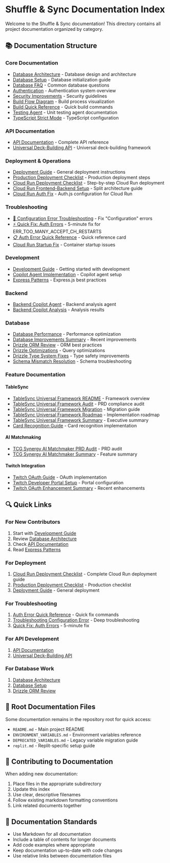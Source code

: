 # Shuffle & Sync Documentation Index

Welcome to the Shuffle & Sync documentation! This directory contains all project documentation organized by category.

## 📚 Documentation Structure

### Core Documentation
- [Database Architecture](database/DATABASE_ARCHITECTURE.md) - Database design and architecture
- [Database Setup](database/DATABASE_INITIALIZATION.md) - Database initialization guide
- [Database FAQ](database/DATABASE_FAQ.md) - Common database questions
- [Authentication](AUTHENTICATION.md) - Authentication system overview
- [Security Improvements](SECURITY_IMPROVEMENTS.md) - Security guidelines
- [Build Flow Diagram](BUILD_FLOW_DIAGRAM.md) - Build process visualization
- [Build Quick Reference](BUILD_QUICK_REFERENCE.md) - Quick build commands
- [Testing Agent](TESTING_AGENT.md) - Unit testing agent documentation
- [TypeScript Strict Mode](TYPESCRIPT_STRICT_MODE.md) - TypeScript configuration

### API Documentation
- [API Documentation](api/API_DOCUMENTATION.md) - Complete API reference
- [Universal Deck-Building API](api/UNIVERSAL_DECK_BUILDING_API.md) - Universal deck-building framework

### Deployment & Operations
- [Deployment Guide](deployment/DEPLOYMENT.md) - General deployment instructions
- [Production Deployment Checklist](deployment/PRODUCTION_DEPLOYMENT_CHECKLIST.md) - Production deployment steps
- [Cloud Run Deployment Checklist](DEPLOYMENT_CHECKLIST.md) - Step-by-step Cloud Run deployment
- [Cloud Run Frontend-Backend Setup](CLOUD_RUN_FRONTEND_BACKEND_SETUP.md) - Split architecture guide
- [Cloud Run Auth Fix](CLOUD_RUN_AUTH_FIX.md) - Auth.js configuration for Cloud Run

### Troubleshooting
- [🔧 Configuration Error Troubleshooting](TROUBLESHOOTING_CONFIGURATION_ERROR.md) - Fix "Configuration" errors
- [⚡ Quick Fix: Auth Errors](QUICK_FIX_AUTH_ERROR.md) - 5-minute fix for ERR_TOO_MANY_ACCEPT_CH_RESTARTS
- [📋 Auth Error Quick Reference](AUTH_ERROR_QUICK_REFERENCE.md) - Quick reference card
- [Cloud Run Startup Fix](CLOUD_RUN_STARTUP_FIX.md) - Container startup issues

### Development
- [Development Guide](development/DEVELOPMENT_GUIDE.md) - Getting started with development
- [Copilot Agent Implementation](development/COPILOT_AGENT_IMPLEMENTATION.md) - Copilot agent setup
- [Express Patterns](EXPRESS_PATTERNS.md) - Express.js best practices

### Backend
- [Backend Copilot Agent](backend/BACKEND_COPILOT_AGENT.md) - Backend analysis agent
- [Backend Copilot Analysis](backend/BACKEND_COPILOT_ANALYSIS.md) - Analysis results

### Database
- [Database Performance](database/DATABASE_PERFORMANCE.md) - Performance optimization
- [Database Improvements Summary](database/DATABASE_IMPROVEMENTS_SUMMARY.md) - Recent improvements
- [Drizzle ORM Review](database/DRIZZLE_ORM_REVIEW.md) - ORM best practices
- [Drizzle Optimizations](database/DRIZZLE_OPTIMIZATIONS.md) - Query optimizations
- [Drizzle Type System Fixes](database/DRIZZLE_TYPE_SYSTEM_FIXES.md) - Type safety improvements
- [Schema Mismatch Resolution](database/SCHEMA_MISMATCH_RESOLUTION.md) - Schema troubleshooting

### Feature Documentation

#### TableSync
- [TableSync Universal Framework README](features/tablesync/TABLESYNC_UNIVERSAL_FRAMEWORK_README.md) - Framework overview
- [TableSync Universal Framework Audit](features/tablesync/TABLESYNC_UNIVERSAL_FRAMEWORK_AUDIT.md) - PRD compliance audit
- [TableSync Universal Framework Migration](features/tablesync/TABLESYNC_UNIVERSAL_FRAMEWORK_MIGRATION.md) - Migration guide
- [TableSync Universal Framework Roadmap](features/tablesync/TABLESYNC_UNIVERSAL_FRAMEWORK_ROADMAP.md) - Implementation roadmap
- [TableSync Universal Framework Summary](features/tablesync/TABLESYNC_UNIVERSAL_FRAMEWORK_SUMMARY.md) - Executive summary
- [Card Recognition Guide](features/tablesync/CARD_RECOGNITION_GUIDE.md) - Card recognition implementation

#### AI Matchmaking
- [TCG Synergy AI Matchmaker PRD Audit](features/matchmaking/TCG_SYNERGY_AI_MATCHMAKER_PRD_AUDIT.md) - PRD audit
- [TCG Synergy AI Matchmaker Summary](features/matchmaking/TCG_SYNERGY_AI_MATCHMAKER_SUMMARY.md) - Feature summary

#### Twitch Integration
- [Twitch OAuth Guide](features/twitch/TWITCH_OAUTH_GUIDE.md) - OAuth implementation
- [Twitch Developer Portal Setup](features/twitch/TWITCH_DEVELOPER_PORTAL_SETUP.md) - Portal configuration
- [Twitch OAuth Enhancement Summary](features/twitch/TWITCH_OAUTH_ENHANCEMENT_SUMMARY.md) - Recent enhancements

## 🔍 Quick Links

### For New Contributors
1. Start with [Development Guide](development/DEVELOPMENT_GUIDE.md)
2. Review [Database Architecture](database/DATABASE_ARCHITECTURE.md)
3. Check [API Documentation](api/API_DOCUMENTATION.md)
4. Read [Express Patterns](EXPRESS_PATTERNS.md)

### For Deployment
1. [Cloud Run Deployment Checklist](DEPLOYMENT_CHECKLIST.md) - Complete Cloud Run deployment guide
2. [Production Deployment Checklist](deployment/PRODUCTION_DEPLOYMENT_CHECKLIST.md) - Production checklist
3. [Deployment Guide](deployment/DEPLOYMENT.md) - General deployment

### For Troubleshooting
1. [Auth Error Quick Reference](AUTH_ERROR_QUICK_REFERENCE.md) - Quick fix commands
2. [Troubleshooting Configuration Error](TROUBLESHOOTING_CONFIGURATION_ERROR.md) - Deep troubleshooting
3. [Quick Fix: Auth Errors](QUICK_FIX_AUTH_ERROR.md) - 5-minute fix

### For API Development
1. [API Documentation](api/API_DOCUMENTATION.md)
2. [Universal Deck-Building API](api/UNIVERSAL_DECK_BUILDING_API.md)

### For Database Work
1. [Database Architecture](database/DATABASE_ARCHITECTURE.md)
2. [Database Setup](database/DATABASE_INITIALIZATION.md)
3. [Drizzle ORM Review](database/DRIZZLE_ORM_REVIEW.md)

## 📝 Root Documentation Files

Some documentation remains in the repository root for quick access:
- `README.md` - Main project README
- `ENVIRONMENT_VARIABLES.md` - Environment variables reference
- `DEPRECATED_VARIABLES.md` - Legacy variable migration guide
- `replit.md` - Replit-specific setup guide

## 🤝 Contributing to Documentation

When adding new documentation:
1. Place files in the appropriate subdirectory
2. Update this index
3. Use clear, descriptive filenames
4. Follow existing markdown formatting conventions
5. Link related documents together

## 📖 Documentation Standards

- Use Markdown for all documentation
- Include a table of contents for longer documents
- Add code examples where appropriate
- Keep documentation up-to-date with code changes
- Use relative links between documentation files
